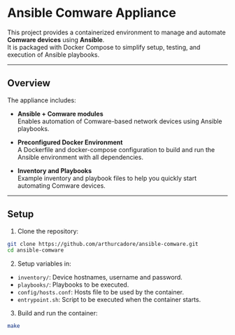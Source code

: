 # Ansible Comware Appliance

This project provides a containerized environment to manage and automate **Comware devices** using **Ansible**.  
It is packaged with Docker Compose to simplify setup, testing, and execution of Ansible playbooks.

---

## Overview

The appliance includes:

- **Ansible + Comware modules**  
  Enables automation of Comware-based network devices using Ansible playbooks.

- **Preconfigured Docker Environment**  
  A Dockerfile and docker-compose configuration to build and run the Ansible environment with all dependencies.

- **Inventory and Playbooks**  
  Example inventory and playbook files to help you quickly start automating Comware devices.

---

## Setup

1. Clone the repository:

```bash
git clone https://github.com/arthurcadore/ansible-comware.git
cd ansible-comware
```

2. Setup variables in: 

- `inventory/`: Device hostnames, username and password.
- `playbooks/`: Playbooks to be executed.
- `config/hosts.conf`: Hosts file to be used by the container.
- `entrypoint.sh`: Script to be executed when the container starts.

3. Build and run the container:

```bash
make
```